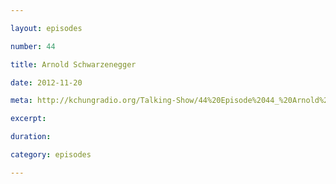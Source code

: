 ```yaml
---

layout: episodes

number: 44

title: Arnold Schwarzenegger

date: 2012-11-20

meta: http://kchungradio.org/Talking-Show/44%20Episode%2044_%20Arnold%20Schwarzenegger.mp3

excerpt: 

duration: 

category: episodes

---
```


